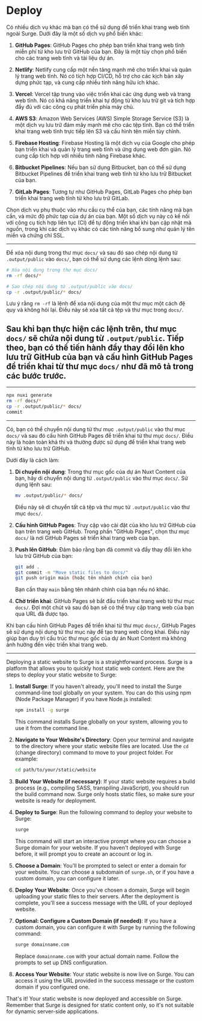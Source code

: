 # Deploy

Có nhiều dịch vụ khác mà bạn có thể sử dụng để triển khai trang web tĩnh ngoài Surge. Dưới đây là một số dịch vụ phổ biến khác:

1. **GitHub Pages**: GitHub Pages cho phép bạn triển khai trang web tĩnh miễn phí từ kho lưu trữ GitHub của bạn. Đây là một tùy chọn phổ biến cho các trang web tĩnh và tài liệu dự án.

2. **Netlify**: Netlify cung cấp một nền tảng mạnh mẽ cho triển khai và quản lý trang web tĩnh. Nó có tích hợp CI/CD, hỗ trợ cho các kịch bản xây dựng phức tạp, và cung cấp nhiều tính năng hữu ích khác.

3. **Vercel**: Vercel tập trung vào việc triển khai các ứng dụng web và trang web tĩnh. Nó có khả năng triển khai tự động từ kho lưu trữ git và tích hợp đầy đủ với các công cụ phát triển phía máy chủ.

4. **AWS S3**: Amazon Web Services (AWS) Simple Storage Service (S3) là một dịch vụ lưu trữ đám mây mạnh mẽ cho các tệp tĩnh. Bạn có thể triển khai trang web tĩnh trực tiếp lên S3 và cấu hình tên miền tùy chỉnh.

5. **Firebase Hosting**: Firebase Hosting là một dịch vụ của Google cho phép bạn triển khai và quản lý trang web tĩnh và ứng dụng web đơn giản. Nó cung cấp tích hợp với nhiều tính năng Firebase khác.

6. **Bitbucket Pipelines**: Nếu bạn sử dụng Bitbucket, bạn có thể sử dụng Bitbucket Pipelines để triển khai trang web tĩnh từ kho lưu trữ Bitbucket của bạn.

7. **GitLab Pages**: Tương tự như GitHub Pages, GitLab Pages cho phép bạn triển khai trang web tĩnh từ kho lưu trữ GitLab.

Chọn dịch vụ phụ thuộc vào nhu cầu cụ thể của bạn, các tính năng mà bạn cần, và mức độ phức tạp của dự án của bạn. Một số dịch vụ này có kế nối với công cụ tích hợp liên tục (CI) để tự động triển khai khi bạn cập nhật mã nguồn, trong khi các dịch vụ khác có các tính năng bổ sung như quản lý tên miền và chứng chỉ SSL.

---

Để xóa nội dung trong thư mục `docs/` và sau đó sao chép nội dung từ `.output/public` vào `docs/`, bạn có thể sử dụng các lệnh dòng lệnh sau:

```bash
# Xóa nội dung trong thư mục docs/
rm -rf docs/*

# Sao chép nội dung từ .output/public vào docs/
cp -r .output/public/* docs/
```

Lưu ý rằng `rm -rf` là lệnh để xóa nội dung của một thư mục một cách đệ quy và không hỏi lại. Điều này sẽ xóa tất cả tệp và thư mục trong `docs/`.

## Sau khi bạn thực hiện các lệnh trên, thư mục `docs/` sẽ chứa nội dung từ `.output/public`. Tiếp theo, bạn có thể tiến hành đẩy thay đổi lên kho lưu trữ GitHub của bạn và cấu hình GitHub Pages để triển khai từ thư mục `docs/` như đã mô tả trong các bước trước.

---

```bash
npx nuxi generate
rm -rf docs/*
cp -r .output/public/* docs/
commit
```

---

Có, bạn có thể chuyển nội dung từ thư mục `.output/public` vào thư mục `docs/` và sau đó cấu hình GitHub Pages để triển khai từ thư mục `docs/`. Điều này là hoàn toàn khả thi và thường được sử dụng để triển khai trang web tĩnh từ kho lưu trữ GitHub.

Dưới đây là cách làm:

1. **Di chuyển nội dung**: Trong thư mục gốc của dự án Nuxt Content của bạn, hãy di chuyển nội dung từ `.output/public` vào thư mục `docs/`. Sử dụng lệnh sau:

   ```bash
   mv .output/public/* docs/
   ```

   Điều này sẽ di chuyển tất cả tệp và thư mục từ `.output/public` vào thư mục `docs/`.

2. **Cấu hình GitHub Pages**: Truy cập vào cài đặt của kho lưu trữ GitHub của bạn trên trang web GitHub. Trong phần "GitHub Pages", chọn thư mục `docs/` là nơi GitHub Pages sẽ triển khai trang web của bạn.

3. **Push lên GitHub**: Đảm bảo rằng bạn đã commit và đẩy thay đổi lên kho lưu trữ GitHub của bạn:

   ```bash
   git add .
   git commit -m "Move static files to docs/"
   git push origin main (hoặc tên nhánh chính của bạn)
   ```

   Bạn cần thay `main` bằng tên nhánh chính của bạn nếu nó khác.

4. **Chờ triển khai**: GitHub Pages sẽ bắt đầu triển khai trang web từ thư mục `docs/`. Đợi một chút và sau đó bạn sẽ có thể truy cập trang web của bạn qua URL đã được tạo.

Khi bạn cấu hình GitHub Pages để triển khai từ thư mục `docs/`, GitHub Pages sẽ sử dụng nội dung từ thư mục này để tạo trang web công khai. Điều này giúp bạn duy trì cấu trúc thư mục gốc của dự án Nuxt Content mà không ảnh hưởng đến việc triển khai trang web.

---

Deploying a static website to Surge is a straightforward process. Surge is a platform that allows you to quickly host static web content. Here are the steps to deploy your static website to Surge:

1. **Install Surge**: If you haven't already, you'll need to install the Surge command-line tool globally on your system. You can do this using npm (Node Package Manager) if you have Node.js installed:

   ```bash
   npm install -g surge
   ```

   This command installs Surge globally on your system, allowing you to use it from the command line.

2. **Navigate to Your Website's Directory**: Open your terminal and navigate to the directory where your static website files are located. Use the `cd` (change directory) command to move to your project folder. For example:

   ```bash
   cd path/to/your/static/website
   ```

3. **Build Your Website (if necessary)**: If your static website requires a build process (e.g., compiling SASS, transpiling JavaScript), you should run the build command now. Surge only hosts static files, so make sure your website is ready for deployment.

4. **Deploy to Surge**: Run the following command to deploy your website to Surge:

   ```bash
   surge
   ```

   This command will start an interactive prompt where you can choose a Surge domain for your website. If you haven't deployed with Surge before, it will prompt you to create an account or log in.

5. **Choose a Domain**: You'll be prompted to select or enter a domain for your website. You can choose a subdomain of `surge.sh`, or if you have a custom domain, you can configure it later.

6. **Deploy Your Website**: Once you've chosen a domain, Surge will begin uploading your static files to their servers. After the deployment is complete, you'll see a success message with the URL of your deployed website.

7. **Optional: Configure a Custom Domain (if needed)**: If you have a custom domain, you can configure it with Surge by running the following command:

   ```bash
   surge domainname.com
   ```

   Replace `domainname.com` with your actual domain name. Follow the prompts to set up DNS configuration.

8. **Access Your Website**: Your static website is now live on Surge. You can access it using the URL provided in the success message or the custom domain if you configured one.

That's it! Your static website is now deployed and accessible on Surge. Remember that Surge is designed for static content only, so it's not suitable for dynamic server-side applications.
